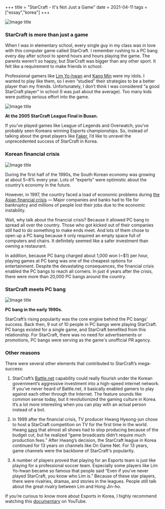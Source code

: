 +++
title = "StarCraft - It's Not Just a Game"
date = 2021-04-11
tags =["essay","korea"]
+++

![Image title](https://bear-images.sfo2.cdn.digitaloceanspaces.com/kang-1663336203.webp)

### StarCraft is more than just a game

When I was in elementary school, every single guy in my class was in love with this computer game called StarCraft. I remember rushing to a PC bang every day after school to spend hours and hours playing the game. The parents weren’t so happy, but StarCraft was bigger than any other sport. It felt like a requirement to make friends in school.

Professional gamers like [Lim Yo-hwan](https://en.wikipedia.org/wiki/Lim_Yo-hwan) and [Kang Min](https://en.wikipedia.org/wiki/Nal_rA) were my idols. I wanted to play like them, so I even “studied” their strategies to be a better player than my friends. Unfortunately, I don’t think I was considered “a good StarCraft player” in school (I was just about the average). Too many kids were putting serious effort into the game.

![Image title](https://bear-images.sfo2.cdn.digitaloceanspaces.com/kang-1663336273.webp)

**At the 2005 StarCraft League Final in Busan.**

If you’ve played games like League of Legends and Overwatch, you’ve probably seen Koreans winning Esports championships. So, instead of talking about the great players like [Faker](https://en.wikipedia.org/wiki/Faker_(gamer)), I’d like to unravel the unprecedented success of StarCraft in Korea.

### Korean financial crisis

![Image title](https://bear-images.sfo2.cdn.digitaloceanspaces.com/kang-1663336330.webp)

During the first half of the 1990s, the South Korean economy was growing at about 5~8% every year. Lots of “experts” were optimistic about the country’s economy in the future.

However, in 1997, the country faced a load of economic problems during [the Asian financial crisis](https://en.wikipedia.org/wiki/1997_Asian_financial_crisis) — Major companies and banks had to file for bankruptcy and millions of people lost their jobs due to the economic instability.

Wait, why talk about the financial crisis? Because it allowed PC bang to spread all over the country. Those who got kicked out of their companies still had to do something to make ends meet. And lots of them chose to open up a PC bang because it only required an empty space full of computers and chairs. It definitely seemed like a safer investment than owning a restaurant.

In addition, because PC bang charged about 1,000 won (~$1) per hour, playing games at PC bang was one of the cheapest options for entertainment. Despite the devastating consequences, the financial crisis enabled the PC bangs to reach all corners. In just 4 years after the crisis, there were more than 20,000 PC bangs around the country.

### StarCraft meets PC bang

![Image title](https://bear-images.sfo2.cdn.digitaloceanspaces.com/kang-1663336395.webp)

**PC bang in the early 1990s.**

StarCraft’s rising popularity was the core engine behind the PC bangs’ success. Back then, 9 out of 10 people in PC bangs were playing StarCraft. PC bangs existed for a single game, and StarCraft benefited from this relationship. For StarCraft, there was no need for advertisements or promotions, PC bangs were serving as the game's unofficial PR agency.

### Other reasons

There were several other elements that contributed to StarCraft’s mega-success:

1. StarCraft’s [Battle.net](https://en.wikipedia.org/wiki/Battle.net) capability could really flourish under the Korean government’s aggressive investment into a high-speed internet network. If you’ve never heard of Battle.net, it basically enabled gamers to play against each other through the Internet. The feature sounds like common sense today, but it revolutionized the gaming culture in Korea. It’s a lot more interesting when you can play with an actual person instead of a bot.

2. In 1999 after the financial crisis, TV producer Hwang Hyeong-jun chose to host a StarCraft competition on TV for the first time in the world. Hwang [says](https://www.youtube.com/watch?v=MAd1_YfiVL8) that almost all shows had to stop producing because of the budget cut, but he realized “game broadcasts didn’t require much production fees.” After Hwang’s decision, the StarCraft league in Korea continued for 13 years on channels like On Game Net. For 13 years, game channels were the backbone of StarCraft's popularity.

3. A number of players proved that playing for an Esports team is just like playing for a professional soccer team. Especially some players like Lim Yo-hwan became so famous that people said “Even if you’ve never played StarCraft, you know who Lim is.” Because of these star players, there were rivalries, dramas, and stories in the leagues. People still talk about the great rivalry between Lim and Hong Jin-ho.

If you’re curious to know more about Esports in Korea, I highly recommend watching this [documentary](https://www.youtube.com/watch?v=MAd1_YfiVL8) on YouTube.